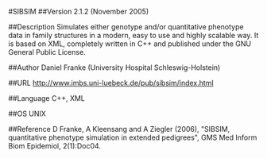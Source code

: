 #SIBSIM
##Version
2.1.2 (November 2005)

##Description
Simulates either genotype and/or quantitative phenotype data in family structures in a modern, easy to use and highly scalable way. It is based on XML, completely written in C++ and published under the GNU General Public License.

##Author
Daniel Franke (University Hospital Schleswig-Holstein)

##URL
http://www.imbs.uni-luebeck.de/pub/sibsim/index.html

##Language
C++, XML

##OS
UNIX

##Reference
D Franke, A Kleensang and A Ziegler (2006), "SIBSIM, quantitative phenotype simulation in extended pedigrees", GMS Med Inform Biom Epidemiol, 2(1):Doc04.

